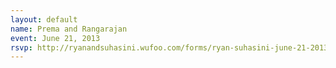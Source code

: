 ```yaml
---
layout: default
name: Prema and Rangarajan
event: June 21, 2013
rsvp: http://ryanandsuhasini.wufoo.com/forms/ryan-suhasini-june-21-2013/
---
```


